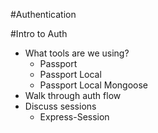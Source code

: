 #Authentication

#Intro to Auth
* What tools are we using?
  * Passport
  * Passport Local
  * Passport Local Mongoose
* Walk through auth flow
* Discuss sessions
  * Express-Session